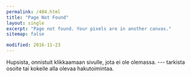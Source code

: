 ```yaml
---
permalink: /404.html
title: "Page Not Found"
layout: single
excerpt: "Page not found. Your pixels are in another canvas."
sitemap: false

modified: 2016-11-23
---
```


Hupsista, onnistuit klikkaamaan sivulle, jota ei ole olemassa. --- tarkista osoite tai kokeile alla olevaa hakutoimintaa.

<script type="text/javascript">
  var GOOG_FIXURL_LANG = 'fi';
  var GOOG_FIXURL_SITE = '{{ site.url }}'
</script>
<script type="text/javascript"
  src="//linkhelp.clients.google.com/tbproxy/lh/wm/fixurl.js">
</script>
